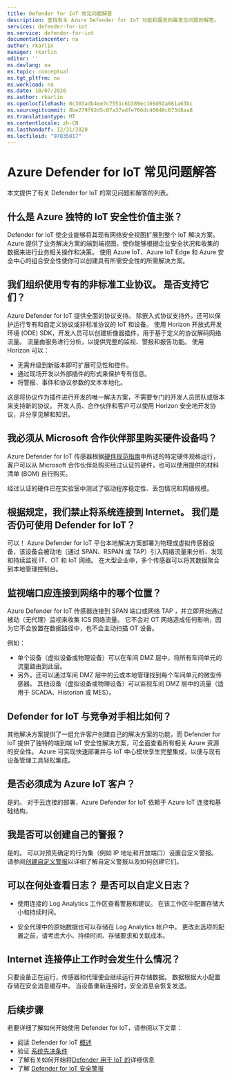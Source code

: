 ```yaml
---
title: Defender for IoT 常见问题解答
description: 查找有关 Azure Defender for IoT 功能和服务的最常见问题的解答。
services: defender-for-iot
ms.service: defender-for-iot
documentationcenter: na
author: rkarlin
manager: rkarlin
editor: ''
ms.devlang: na
ms.topic: conceptual
ms.tgt_pltfrm: na
ms.workload: na
ms.date: 10/07/2020
ms.author: rkarlin
ms.openlocfilehash: 0c303adb4ee7c7551c6b389ec169d92a661a63bc
ms.sourcegitcommit: 8be279f92d5c07a37adfe766dc40648c673d8aa8
ms.translationtype: MT
ms.contentlocale: zh-CN
ms.lasthandoff: 12/31/2020
ms.locfileid: "97835017"
---
```

# <a name="azure-defender-for-iot-frequently-asked-questions"></a>Azure Defender for IoT 常见问题解答

本文提供了有关 Defender for IoT 的常见问题和解答的列表。

## <a name="what-is-azures-unique-value-proposition-for-iot-security"></a>什么是 Azure 独特的 IoT 安全性价值主张？

Defender for IoT 使企业能够将其现有网络安全视图扩展到整个 IoT 解决方案。 Azure 提供了业务解决方案的端到端视图，使你能够根据企业安全状况和收集的数据来进行业务相关操作和决策。 使用 Azure IoT、Azure IoT Edge 和 Azure 安全中心的组合安全性使你可以创建具有所需安全性的所需解决方案。

## <a name="our-organization-uses-proprietary-non-standard-industrial-protocols-are-they-supported"></a>我们组织使用专有的非标准工业协议。 是否支持它们？ 

Azure Defender for IoT 提供全面的协议支持。 除嵌入式协议支持外，还可以保护运行专有和自定义协议或非标准协议的 IoT 和设备。 使用 Horizon 开放式开发环境 (ODE) SDK，开发人员可以创建析像器插件，用于基于定义的协议解码网络流量。 流量由服务进行分析，以提供完整的监视、警报和报告功能。 使用 Horizon 可以：
- 无需升级到新版本即可扩展可见性和控件。
- 通过现场开发以外部插件的形式来保护专有信息。 
- 将警报、事件和协议参数的文本本地化。

这是将协议作为插件进行开发的唯一解决方案，不需要专门的开发人员团队或版本来支持新的协议。 开发人员、合作伙伴和客户可以使用 Horizon 安全地开发协议，并分享见解和知识。 

## <a name="do-i-have-to-purchase-hardware-appliances-from-microsoft-partners"></a>我必须从 Microsoft 合作伙伴那里购买硬件设备吗？
Azure Defender for IoT 传感器根据[硬件规范指南](https://aka.ms/AzureDefenderforIoTBareMetalAppliance)中所述的特定硬件规格运行，客户可以从 Microsoft 合作伙伴处购买经过认证的硬件，也可以使用提供的材料清单 (BOM) 自行购买。 

经过认证的硬件已在实验室中测试了驱动程序稳定性、丢包情况和网络规模。


## <a name="regulation-does-not-allow-us-to-connect-our-system-to-the-internet-can-we-still-utilize-defender-for-iot"></a>根据规定，我们禁止将系统连接到 Internet。 我们是否仍可使用 Defender for IoT？

可以！ Azure Defender for IoT 平台本地解决方案部署为物理或虚拟传感器设备，该设备会被动地（通过 SPAN、RSPAN 或 TAP）引入网络流量来分析、发现和持续监视 IT、OT 和 IoT 网络。 在大型企业中，多个传感器可以将其数据聚合到本地管理控制台。

## <a name="where-in-the-network-should-i-connect-monitoring-ports"></a>监视端口应连接到网络中的哪个位置？

Azure Defender for IoT 传感器连接到 SPAN 端口或网络 TAP ，并立即开始通过被动（无代理）监视来收集 ICS 网络流量。 它不会对 OT 网络造成任何影响，因为它不会放置在数据路径中，也不会主动扫描 OT 设备。

例如：
- 单个设备（虚拟设备或物理设备）可以在车间 DMZ 层中，将所有车间单元的流量路由到此层。
- 另外，还可以通过车间 DMZ 层中的云或本地管理找到每个车间单元的微型传感器。 其他设备（虚拟设备或物理设备）可以监视车间 DMZ 层中的流量（适用于 SCADA、Historian 或 MES）。

## <a name="how-does-defender-for-iot-compare-to-the-competition"></a>Defender for IoT 与竞争对手相比如何？

其他解决方案提供了一组允许客户创建自己的解决方案的功能，而 Defender for IoT 提供了独特的端到端 IoT 安全性解决方案，可全面查看所有相关 Azure 资源的安全性。 Azure 可实现快速部署并与 IoT 中心模块孪生完整集成，以便与现有设备管理工具轻松集成。


## <a name="do-i-have-to-be-an-azure-iot-customer"></a>是否必须成为 Azure IoT 客户？

是的。 对于云连接的部署，Azure Defender for IoT 依赖于 Azure IoT 连接和基础结构。
## <a name="can-i-create-my-own-alerts"></a>我是否可以创建自己的警报？

是的。 可以对预先确定的行为集（例如 IP 地址和开放端口）设置自定义警报。 请参阅[创建自定义警报](quickstart-create-custom-alerts.md)以详细了解自定义警报以及如何创建它们。

## <a name="where-can-i-see-logs-can-i-customize-logs"></a>可以在何处查看日志？ 是否可以自定义日志？

- 使用连接的 Log Analytics 工作区查看警报和建议。 在该工作区中配置存储大小和持续时间。

- 安全代理中的原始数据也可以存储在 Log Analytics 帐户中。 更改此选项的配置之前，请考虑大小、持续时间、存储要求和关联成本。



## <a name="what-happens-when-the-internet-connection-stops-working"></a>Internet 连接停止工作时会发生什么情况？

只要设备正在运行，传感器和代理便会继续运行并存储数据。 数据根据大小配置存储在安全消息缓存中。 当设备重新连接时，安全消息会恢复发送。

## <a name="next-steps"></a>后续步骤

若要详细了解如何开始使用 Defender for IoT，请参阅以下文章：

- 阅读 Defender for IoT [概述](overview.md)
- 验证 [系统先决条件](quickstart-system-prerequisites.md)
- 了解有关如何开始将[Defender 用于 IoT 的](getting-started.md)详细信息
- 了解 [Defender for IoT 安全警报](concept-security-alerts.md)
